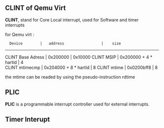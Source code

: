 ## CLINT of Qemu Virt

**CLINT**, stand for Core Local interrupt, used for Software and timer interrupts

for Qemu virt :

      Device        |   address                 |    size
____________________________________________________________
CLINT Base Adress   |     0x200000              |   0x10000
CLINT MSIP          | 0x200000 + 4 * hartid     |     4     
CLINT mtimecmp      |   0x204000 + 8 * hartId   |     8
CLINT mtime         |     0x0200bff8            |     8

the mtime can be readed by using the pseudo-instruction rdtime

## PLIC
**PLIC** is a programmable interrupt controller used for external interrupts. 


## Timer Interupt
